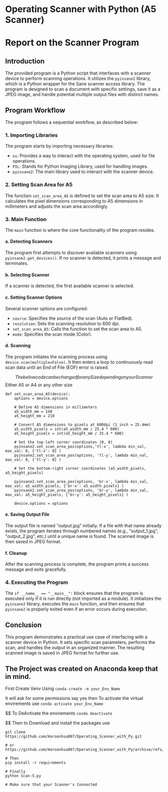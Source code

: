 # Operating Scanner with Python (A5 Scanner)

# Report on the Scanner Program

## Introduction

The provided program is a Python script that interfaces with a scanner device
to perform scanning operations. It utilizes the `pyinsane2` library,
which is a Python wrapper for the Sane scanner access library. The program 
is designed to scan a document with specific settings, save it as a 
JPEG image, and handle potential multiple output files with distinct names.

## Program Workflow

The program follows a sequential workflow, as described below:

### 1. Importing Libraries

The program starts by importing necessary libraries:

- `os`: Provides a way to interact with the operating system, used for file operations.
- `PIL`: Stands for Python Imaging Library, used for handling images.
- `pyinsane2`: The main library used to interact with the scanner device.

### 2. Setting Scan Area for A5

The function `set_scan_area_A5` is defined to set the scan area to A5 size. 
 It calculates the pixel dimensions corresponding to A5 dimensions in
  millimeters and adjusts the scan area accordingly.

### 3. Main Function

The `main` function is where the core functionality of the program resides.

#### a. Detecting Scanners

The program first attempts to discover available scanners 
using `pyinsane2.get_devices()`. If no scanner is detected, 
it prints a message and terminates.

#### b. Selecting Scanner

If a scanner is detected, the first available scanner is selected.

#### c. Setting Scanner Options

Several scanner options are configured:

- `source`: Specifies the source of the scan (Auto or FlatBed).
- `resolution`: Sets the scanning resolution to 600 dpi.
- `set_scan_area_A5`: Calls the function to set the scan area to A5.
- `mode`: Specifies the scan mode (Color).

#### d. Scanning

The program initiates the scanning process using 
`device.scan(multiple=False)`. It then enters a loop to continuously
 read scan data until an End of File (EOF) error is raised.

$$ The below code can be changed for any Size depending on your Scanner 
$$ Either A5 or A4 or any other size

```
def set_scan_area_A5(device):
    options = device.options

    # Define A5 dimensions in millimeters
    a5_width_mm = 148
    a5_height_mm = 210

    # Convert A5 dimensions to pixels at 600dpi (1 inch = 25.4mm)
    a5_width_pixels = int(a5_width_mm / 25.4 * 600)
    a5_height_pixels = int(a5_height_mm / 25.4 * 600)

    # Set the top-left corner coordinates (0, 0)
    pyinsane2.set_scan_area_pos(options,'tl-x', lambda min_val, max_val: 0, {'tl-x': 0} )
    pyinsane2.set_scan_area_pos(options, 'tl-y', lambda min_val, max_val: 0, {'tl-y': 0} )

    # Set the bottom-right corner coordinates (a5_width_pixels, a5_height_pixels)
    
    pyinsane2.set_scan_area_pos(options, 'br-x', lambda min_val, max_val: a5_width_pixels, {'br-x': a5_width_pixels} )
    pyinsane2.set_scan_area_pos(options, 'br-y', lambda min_val, max_val: a5_height_pixels, {'br-y': a5_height_pixels} )

    device.options = options
```
 
#### e. Saving Output File

The output file is named "output.jpg" initially. 
If a file with that name already exists, the program iterates 
through numbered names (e.g., "output_1.jpg", "output_2.jpg", etc.)
 until a unique name is found. The scanned image is then saved in JPEG format.

#### f. Cleanup

After the scanning process is complete, the program prints a 
success message and exits gracefully.

### 4. Executing the Program

The `if __name__ == "__main__":` block ensures that the program is
 executed only if it is run directly (not imported as a module). 
 It initializes the `pyinsane2` library, executes the `main` function, 
 and then ensures that `pyinsane2` is properly exited
  even if an error occurs during execution.

## Conclusion

This program demonstrates a practical use case of 
interfacing with a scanner device in Python. It sets 
specific scan parameters, performs the scan, and
 handles the output in an organized manner. The resulting scanned
  image is saved in JPEG format for further use.

## The Project was created on Anaconda keep that in mind. 

First Create Venv Using
`conda create -m your_Env_Name`

It will ask for some permissions say yes then
To activate the virtual envirements use 
`conda activate your_Env_Name`

$$ To DeActivate the envirements
`conda deactivate`

$$ Then to Download and install the packages use 
```
git clone https://github.com/Haroonhsa007/Operating_Scanner_with_Py.git

# or
https://github.com/Haroonhsa007/Operating_Scanner_with_Py/archive/refs/heads/main.zip

# Then 
pip install -r requirements

# Finally
python Scan-5.py

# Make sure that your Scanner's Connected
```
